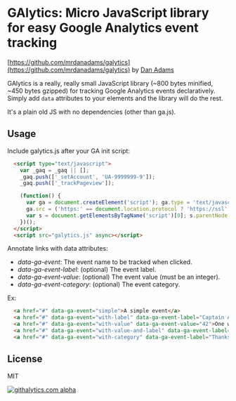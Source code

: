 # GAlytics: Micro JavaScript library for easy Google Analytics event tracking

[https://github.com/mrdanadams/galytics](https://github.com/mrdanadams/galytics) by [Dan Adams](http://mrdanadams.com)

GAlytics is a really, really small JavaScript library (~800 bytes minified, ~450 bytes gzipped) for tracking Google Analytics events declaratively. Simply add `data` attributes to your elements and the library will do the rest.

It's a plain old JS with no dependencies (other than ga.js).

## Usage

Include galytics.js after your GA init script:

```html
  <script type="text/javascript">
    var _gaq = _gaq || [];
    _gaq.push(['_setAccount', 'UA-9999999-9']);
    _gaq.push(['_trackPageview']);

    (function() {
      var ga = document.createElement('script'); ga.type = 'text/javascript'; ga.async = true;
      ga.src = ('https:' == document.location.protocol ? 'https://ssl' : 'http://www') + '.google-analytics.com/ga.js';
      var s = document.getElementsByTagName('script')[0]; s.parentNode.insertBefore(ga, s);
    })();
  </script>
  <script src="galytics.js" async></script>
```

Annotate links with data attributes:

* _data-ga-event_: The event name to be tracked when clicked.
* _data-ga-event-label_: (optional) The event label.
* _data-ga-event-value_: (optional) The event value (must be an integer).
* _data-ga-event-category_: (optional) The event category.

Ex:

```html
  <a href="#" data-ga-event="simple">A simple event</a>
  <a href="#" data-ga-event="with-label" data-ga-event-label="Captain America">One with a label</a>
  <a href="#" data-ga-event="with-value" data-ga-event-value="42">One with a value</a>
  <a href="#" data-ga-event="with-value-and-label" data-ga-event-label="Thanks for all the fish!" data-ga-event-value="42">Both label and value</a>
  <a href="#" data-ga-event="with-category" data-ga-event-label="Thanks for all the fish!" data-ga-event-value="42" data-ga-event-category="interesting-events">Label, value, and category</a>
```

## License

MIT

[![githalytics.com alpha](https://cruel-carlota.pagodabox.com/c207935261bdb3f548121c20da77abc9 "githalytics.com")](http://githalytics.com/mrdanadams/galytics)

